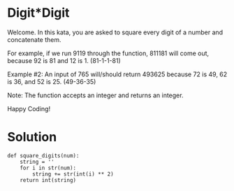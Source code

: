 # Digit*Digit

Welcome. In this kata, you are asked to square every digit of a number and concatenate them.

For example, if we run 9119 through the function, 811181 will come out, because 92 is 81 and 12 is 1. (81-1-1-81)

Example #2: An input of 765 will/should return 493625 because 72 is 49, 62 is 36, and 52 is 25. (49-36-35)

Note: The function accepts an integer and returns an integer.

Happy Coding!

# Solution
```
def square_digits(num):
    string = ''
    for i in str(num):
        string += str(int(i) ** 2)
    return int(string) 
```